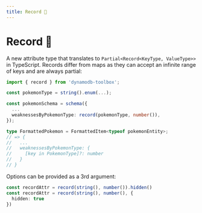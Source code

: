 ```yaml
---
title: Record 👷
---
```


# Record 👷

A new attribute type that translates to `Partial<Record<KeyType, ValueType>>` in TypeScript. Records differ from maps as they can accept an infinite range of keys and are always partial:

```ts
import { record } from 'dynamodb-toolbox';

const pokemonType = string().enum(...);

const pokemonSchema = schema({
  ...
  weaknessesByPokemonType: record(pokemonType, number()),
});

type FormattedPokemon = FormattedItem<typeof pokemonEntity>;
// => {
//   ...
//   weaknessesByPokemonType: {
//     [key in PokemonType]?: number
//   }
// }
```

Options can be provided as a 3rd argument:

```ts
const recordAttr = record(string(), number()).hidden()
const recordAttr = record(string(), number(), {
  hidden: true
})
```

